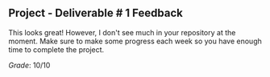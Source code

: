 ## Project - Deliverable \# 1 Feedback 

This looks great! However, I don't see much in your repository at the moment. Make sure to make some progress each week so you have enough time to complete the project. 

*Grade*: 10/10 
